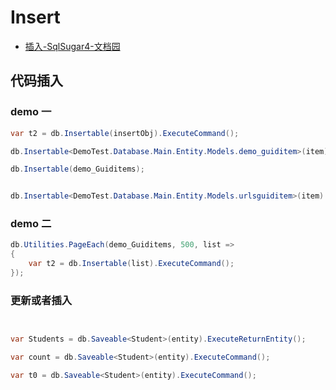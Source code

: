 # Insert

- [插入-SqlSugar4-文档园](http://www.codeisbug.com/Doc/8/1130)

## 代码插入

### demo 一

```c#
var t2 = db.Insertable(insertObj).ExecuteCommand();

db.Insertable<DemoTest.Database.Main.Entity.Models.demo_guiditem>(item).AddQueue();

db.Insertable(demo_Guiditems);


db.Insertable<DemoTest.Database.Main.Entity.Models.urlsguiditem>(item).AddQueue();

```

### demo 二

```c#
db.Utilities.PageEach(demo_Guiditems, 500, list =>
{
    var t2 = db.Insertable(list).ExecuteCommand();
});

```

### 更新或者插入

```c#


var Students = db.Saveable<Student>(entity).ExecuteReturnEntity();

var count = db.Saveable<Student>(entity).ExecuteCommand();

var t0 = db.Saveable<Student>(entity).ExecuteCommand();

```
